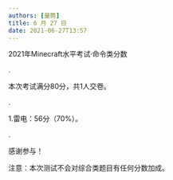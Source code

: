 ```yaml
---
authors: [量筒]
title: 6 月 27 日
date: 2021-06-27T13:57
---
```


2021年Minecraft水平考试·命令类分数

.

本次考试满分80分，共1人交卷。

.

1.雷电：56分（70%）。

.

感谢参与！

注意：本次测试不会对综合类题目有任何分数加成。
